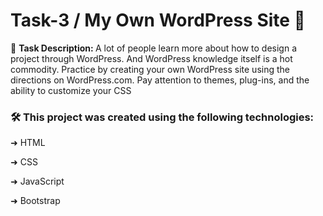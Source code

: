 <h1> Task-3 / My Own WordPress Site 🚀 </h1>
<P>📜 <b> Task Description: </b> A lot of people learn more about how to design a project through WordPress. And WordPress knowledge itself is a hot commodity. Practice by creating your own WordPress site using the directions on WordPress.com. Pay attention to themes, plug-ins, and the ability to customize your CSS </p>

<h3> 🛠 <b> This project was created using the following technologies: </b> </h3>
<p> ➜  HTML </p>
<p> ➜ CSS </p>
<p> ➜ JavaScript </p>
<p> ➜ Bootstrap </p>
